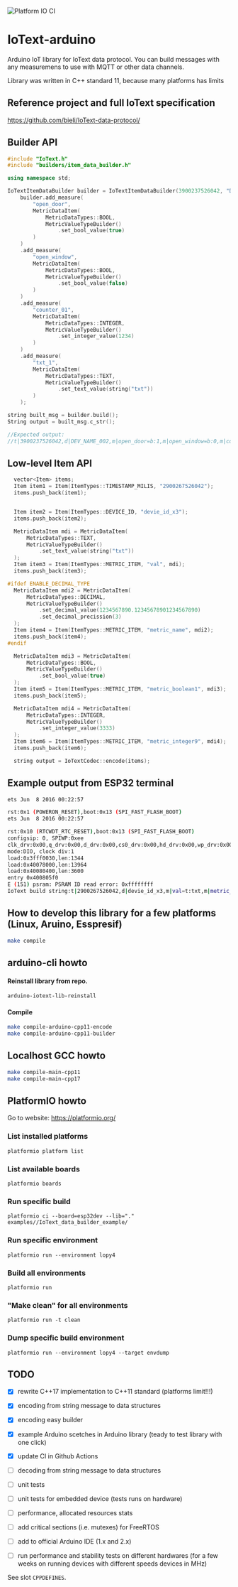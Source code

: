 ![Platform IO CI](https://github.com/bieli/IoText-arduino/actions/workflows/platformio_ci.yaml/badge.svg)

# IoText-arduino
Arduino IoT library for IoText data protocol. You can build messages with any measuremens to use with MQTT or other data channels.

Library was written in C++ standard 11, because many platforms has limits

## Reference project and full IoText specification

https://github.com/bieli/IoText-data-protocol/


## Builder API
```cpp
#include "IoText.h"
#include "builders/item_data_builder.h"

using namespace std;

IoTextItemDataBuilder builder = IoTextItemDataBuilder(3900237526042, "DEV_NAME_002");
    builder.add_measure(
        "open_door",
        MetricDataItem(
            MetricDataTypes::BOOL,
            MetricValueTypeBuilder()
                .set_bool_value(true)
        )
    )
    .add_measure(
        "open_window",
        MetricDataItem(
            MetricDataTypes::BOOL,
            MetricValueTypeBuilder()
                .set_bool_value(false)
        )
    )
    .add_measure(
        "counter_01",
        MetricDataItem(
            MetricDataTypes::INTEGER,
            MetricValueTypeBuilder()
                .set_integer_value(1234)
        )
    )
    .add_measure(
        "txt_1",
        MetricDataItem(
            MetricDataTypes::TEXT,
            MetricValueTypeBuilder()
                .set_text_value(string("txt"))
        )
    );

string built_msg = builder.build();
String output = built_msg.c_str();

//Expected output:
//t|3900237526042,d|DEV_NAME_002,m|open_door=b:1,m|open_window=b:0,m|counter_01=i:1234,m|txt_1=t:txt
```


## Low-level Item API
```cpp
  vector<Item> items;
  Item item1 = Item(ItemTypes::TIMESTAMP_MILIS, "2900267526042");
  items.push_back(item1);


  Item item2 = Item(ItemTypes::DEVICE_ID, "devie_id_x3");
  items.push_back(item2);

  MetricDataItem mdi = MetricDataItem(
      MetricDataTypes::TEXT,
      MetricValueTypeBuilder()
          .set_text_value(string("txt"))
  );
  Item item3 = Item(ItemTypes::METRIC_ITEM, "val", mdi);
  items.push_back(item3);

#ifdef ENABLE_DECIMAL_TYPE
  MetricDataItem mdi2 = MetricDataItem(
      MetricDataTypes::DECIMAL,
      MetricValueTypeBuilder()
          .set_decimal_value(1234567890.12345678901234567890)
          .set_decimal_precission(3)
  );
  Item item4 = Item(ItemTypes::METRIC_ITEM, "metric_name", mdi2);
  items.push_back(item4);
#endif

  MetricDataItem mdi3 = MetricDataItem(
      MetricDataTypes::BOOL,
      MetricValueTypeBuilder()
          .set_bool_value(true)
  );
  Item item5 = Item(ItemTypes::METRIC_ITEM, "metric_boolean1", mdi3);
  items.push_back(item5);

  MetricDataItem mdi4 = MetricDataItem(
      MetricDataTypes::INTEGER, 
      MetricValueTypeBuilder()
          .set_integer_value(3333)
  );
  Item item6 = Item(ItemTypes::METRIC_ITEM, "metric_integer9", mdi4);
  items.push_back(item6);

  string output = IoTextCodec::encode(items);

```

## Example output from ESP32 terminal
```bash
ets Jun  8 2016 00:22:57

rst:0x1 (POWERON_RESET),boot:0x13 (SPI_FAST_FLASH_BOOT)
ets Jun  8 2016 00:22:57

rst:0x10 (RTCWDT_RTC_RESET),boot:0x13 (SPI_FAST_FLASH_BOOT)
configsip: 0, SPIWP:0xee
clk_drv:0x00,q_drv:0x00,d_drv:0x00,cs0_drv:0x00,hd_drv:0x00,wp_drv:0x00
mode:DIO, clock div:1
load:0x3fff0030,len:1344
load:0x40078000,len:13964
load:0x40080400,len:3600
entry 0x400805f0
E (151) psram: PSRAM ID read error: 0xffffffff
IoText build string:t|2900267526042,d|devie_id_x3,m|val=t:txt,m|metric_boolean1=b:1,m|metric_integer9=i:3333
```

## How to develop this library for a few platforms (Linux, Aruino, Esspresif)
```bash
make compile
```


## arduino-cli howto

#### Reinstall library from repo.
```bash
arduino-iotext-lib-reinstall
```

#### Compile
```bash
make compile-arduino-cpp11-encode
make compile-arduino-cpp11-builder
```

## Localhost GCC howto
```bash
make compile-main-cpp11
make compile-main-cpp17
```


## PlatformIO howto

Go to website: https://platformio.org/


### List installed platforms

    platformio platform list


### List available boards

    platformio boards


### Run specific build

    platformio ci --board=esp32dev --lib="." examples//IoText_data_builder_example/


### Run specific environment

    platformio run --environment lopy4


### Build all environments

    platformio run

### "Make clean" for all environments

    platformio run -t clean


### Dump specific build environment

    platformio run --environment lopy4 --target envdump




## TODO
- [x] rewrite C++17 implementation to C++11 standard (platforms limit!!!)
- [x] encoding from string message to data structures
- [x] encoding easy builder
- [x] example Arduino scetches in Arduino library (teady to test library with one click)
- [x] update CI in Github Actions
- [ ] decoding from string message to data structures
- [ ] unit tests
- [ ] unit tests for embedded device (tests runs on hardware)
- [ ] performance, allocated resources stats
- [ ] add critical sections (i.e. mutexes) for FreeRTOS
- [ ] add to official Arduino IDE (1.x and 2.x)
- [ ] run performance and stability tests on different hardwares (for a few weeks on running devices with different speeds devices in MHz)


See slot `CPPDEFINES`.